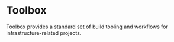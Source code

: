 # Toolbox

Toolbox provides a standard set of build tooling and workflows for
infrastructure-related projects.
